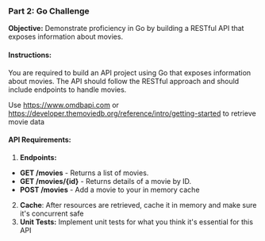 ### Part 2: Go Challenge

**Objective:** Demonstrate proficiency in Go by building a RESTful API that exposes information about movies.

#### Instructions:

You are required to build an API project using Go that exposes information about movies. The API should follow the RESTful approach and should include endpoints to handle movies.

Use https://www.omdbapi.com or https://developer.themoviedb.org/reference/intro/getting-started to retrieve movie data

#### API Requirements:

1. **Endpoints:**
-  **GET /movies** - Returns a list of movies.
-  **GET /movies/{id}** - Returns details of a movie by ID.
-  **POST /movies** - Add a movie to your in memory cache
2. **Cache**: After resources are retrieved, cache it in memory and make sure it's concurrent safe
3. **Unit Tests:** Implement unit tests for what you think it's essential for this API